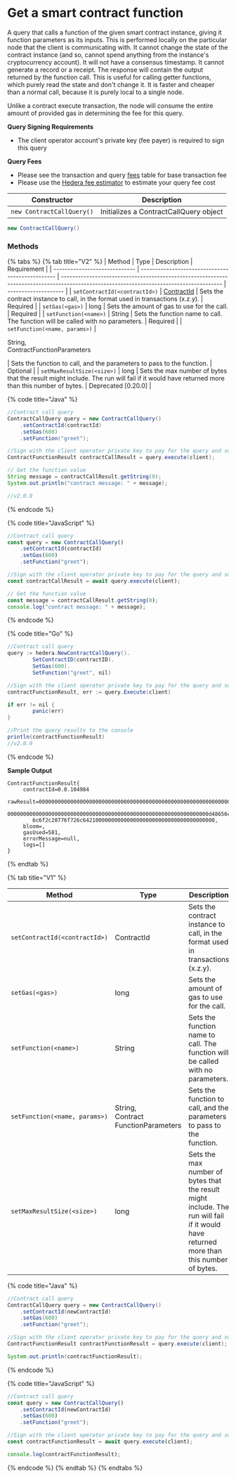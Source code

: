 # Get a smart contract function

A query that calls a function of the given smart contract instance, giving it function parameters as its inputs. This is performed locally on the particular node that the client is communicating with. It cannot change the state of the contract instance (and so, cannot spend anything from the instance's cryptocurrency account). It will not have a consensus timestamp. It cannot generate a record or a receipt. The response will contain the output returned by the function call. This is useful for calling getter functions, which purely read the state and don't change it. It is faster and cheaper than a normal call, because it is purely local to a single node.

Unlike a contract execute transaction, the node will consume the entire amount of provided gas in determining the fee for this query.

**Query Signing Requirements**

* The client operator account's private key (fee payer) is required to sign this query

**Query Fees**

* Please see the transaction and query [fees](../../../mainnet/fees/#transaction-and-query-fees) table for base transaction fee
* Please use the [Hedera fee estimator](https://hedera.com/fees) to estimate your query fee cost

| Constructor               | Description                            |
| ------------------------- | -------------------------------------- |
| `new ContractCallQuery()` | Initializes a ContractCallQuery object |

```java
new ContractCallQuery()
```

### Methods

{% tabs %}
{% tab title="V2" %}
| Method                        | Type                                             | Description                                                                                                                             | Requirement          |
| ----------------------------- | ------------------------------------------------ | --------------------------------------------------------------------------------------------------------------------------------------- | -------------------- |
| `setContractId(<contractId>)` | [ContractId](../specialized-types.md#contractid) | Sets the contract instance to call, in the format used in transactions (x.z.y).                                                         | Required             |
| `setGas(<gas>)`               | long                                             | Sets the amount of gas to use for the call.                                                                                             | Required             |
| `setFunction(<name>)`         | String                                           | Sets the function name to call. The function will be called with no parameters.                                                         | Required             |
| `setFunction(<name, params>)` | <p>String, <br>ContractFunctionParameters</p>    | Sets the function to call, and the parameters to pass to the function.                                                                  | Optional             |
| `setMaxResultSize(<size>)`    | long                                             | Sets the max number of bytes that the result might include. The run will fail if it would have returned more than this number of bytes. | Deprecated \[0.20.0] |

{% code title="Java" %}
```java
//Contract call query
ContractCallQuery query = new ContractCallQuery()
    .setContractId(contractId)
    .setGas(600)
    .setFunction("greet"); 

//Sign with the client operator private key to pay for the query and submit the query to a Hedera network
ContractFunctionResult contractCallResult = query.execute(client);

// Get the function value
String message = contractCallResult.getString(0);
System.out.println("contract message: " + message);

//v2.0.0
```
{% endcode %}

{% code title="JavaScript" %}
```javascript
//Contract call query
const query = new ContractCallQuery()
    .setContractId(contractId)
    .setGas(600)
    .setFunction("greet");

//Sign with the client operator private key to pay for the query and submit the query to a Hedera network
const contractCallResult = await query.execute(client);

// Get the function value
const message = contractCallResult.getString(0);
console.log("contract message: " + message);
```
{% endcode %}

{% code title="Go" %}
```java
//Contract call query
query := hedera.NewContractCallQuery().
		SetContractID(contractID).
		SetGas(600).
		SetFunction("greet", nil)

//Sign with the client operator private key to pay for the query and submit the query to a Hedera network
contractFunctionResult, err := query.Execute(client)

if err != nil {
		panic(err)
}

//Print the query results to the console
println(contractFunctionResult)
//v2.0.0
```
{% endcode %}

**Sample Output**



```
ContractFunctionResult{
     contractId=0.0.104984
     rawResult=000000000000000000000000000000000000000000000000000000000000002
        0000000000000000000000000000000000000000000000000000000000000000d48656c
        6c6f2c20776f726c642100000000000000000000000000000000000000, 
     bloom=, 
     gasUsed=581, 
     errorMessage=null, 
     logs=[]
}
```
{% endtab %}

{% tab title="V1" %}


| Method                        | Type                                              | Description                                                                                                                             | Requirement          |
| ----------------------------- | ------------------------------------------------- | --------------------------------------------------------------------------------------------------------------------------------------- | -------------------- |
| `setContractId(<contractId>)` | ContractId                                        | Sets the contract instance to call, in the format used in transactions (x.z.y).                                                         | Required             |
| `setGas(<gas>)`               | long                                              | Sets the amount of gas to use for the call.                                                                                             | Required             |
| `setFunction(<name>)`         | String                                            | Sets the function name to call. The function will be called with no parameters.                                                         | Required             |
| `setFunction(<name, params>)` | <p>String, <br>Contract<br>FunctionParameters</p> | Sets the function to call, and the parameters to pass to the function.                                                                  | Optional             |
| `setMaxResultSize(<size>)`    | long                                              | Sets the max number of bytes that the result might include. The run will fail if it would have returned more than this number of bytes. | Deprecated \[0.20.0] |

{% code title="Java" %}
```java
//Contract call query
ContractCallQuery query = new ContractCallQuery()
    .setContractId(newContractId)
    .setGas(600)
    .setFunction("greet");

//Sign with the client operator private key to pay for the query and submit the query to a Hedera network
ContractFunctionResult contractFunctionResult = query.execute(client);

System.out.println(contractFunctionResult);
```
{% endcode %}

{% code title="JavaScript" %}
```javascript
//Contract call query
const query = new ContractCallQuery()
    .setContractId(newContractId)
    .setGas(600)
    .setFunction("greet");

//Sign with the client operator private key to pay for the query and submit the query to a Hedera network
const contractFunctionResult = await query.execute(client);

console.log(contractFunctionResult);
```
{% endcode %}
{% endtab %}
{% endtabs %}
